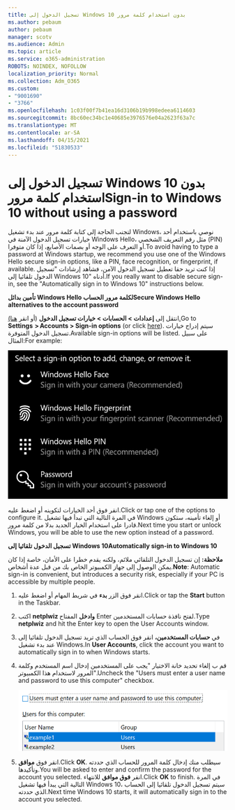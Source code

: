 ```yaml
---
title: تسجيل الدخول إلى Windows 10 بدون استخدام كلمة مرور
ms.author: pebaum
author: pebaum
manager: scotv
ms.audience: Admin
ms.topic: article
ms.service: o365-administration
ROBOTS: NOINDEX, NOFOLLOW
localization_priority: Normal
ms.collection: Adm_O365
ms.custom:
- "9001690"
- "3766"
ms.openlocfilehash: 1c03f00f7b41ea16d3106b19b998edeea6114603
ms.sourcegitcommit: 8bc60ec34bc1e40685e3976576e04a2623f63a7c
ms.translationtype: MT
ms.contentlocale: ar-SA
ms.lasthandoff: 04/15/2021
ms.locfileid: "51830533"
---
```

# <a name="sign-in-to-windows-10-without-using-a-password"></a><span data-ttu-id="2712d-102">تسجيل الدخول إلى Windows 10 بدون استخدام كلمة مرور</span><span class="sxs-lookup"><span data-stu-id="2712d-102">Sign-in to Windows 10 without using a password</span></span>

<span data-ttu-id="2712d-103">لتجنب الحاجة إلى كتابة كلمة مرور عند بدء تشغيل Windows، نوصي باستخدام أحد خيارات تسجيل الدخول الآمنة في Windows Hello، مثل رقم التعريف الشخصي (PIN) أو التعرف على الوجه أو بصمات الأصابع، إذا كان متوفرا.</span><span class="sxs-lookup"><span data-stu-id="2712d-103">To avoid having to type a password at Windows startup, we recommend you use one of the Windows Hello secure sign-in options, like a PIN, face recognition, or fingerprint, if available.</span></span> <span data-ttu-id="2712d-104">إذا كنت تريد حقا تعطيل تسجيل الدخول الآمن، فشاهد إرشادات "تسجيل الدخول تلقائيا إلى Windows 10" أدناه.</span><span class="sxs-lookup"><span data-stu-id="2712d-104">If you really want to disable secure sign-in, see the "Automatically sign in to Windows 10" instructions below.</span></span>

<span data-ttu-id="2712d-105">**تأمين بدائل Windows Hello لكلمة مرور الحساب**</span><span class="sxs-lookup"><span data-stu-id="2712d-105">**Secure Windows Hello alternatives to the account password**</span></span>

<span data-ttu-id="2712d-106">انتقل إلى **إعدادات > الحسابات > خيارات تسجيل الدخول** (أو انقر [هنا).](ms-settings:signinoptions?activationSource=GetHelp)</span><span class="sxs-lookup"><span data-stu-id="2712d-106">Go to **Settings  > Accounts > Sign-in options** (or click [here](ms-settings:signinoptions?activationSource=GetHelp)).</span></span> <span data-ttu-id="2712d-107">سيتم إدراج خيارات تسجيل الدخول المتوفرة.</span><span class="sxs-lookup"><span data-stu-id="2712d-107">Available sign-in options will be listed.</span></span> <span data-ttu-id="2712d-108">على سبيل المثال:</span><span class="sxs-lookup"><span data-stu-id="2712d-108">For example:</span></span>

![خيارات تسجيل الدخول.](media/sign-in-options.png)

<span data-ttu-id="2712d-110">انقر فوق أحد الخيارات لتكوينه أو اضغط عليه.</span><span class="sxs-lookup"><span data-stu-id="2712d-110">Click or tap one of the options to configure it.</span></span> <span data-ttu-id="2712d-111">في المرة التالية التي تبدأ فيها تشغيل Windows أو إلغاء تأمينه، ستكون قادرا على استخدام الخيار الجديد بدلا من كلمة مرور.</span><span class="sxs-lookup"><span data-stu-id="2712d-111">Next time you start or unlock Windows, you will be able to use the new option instead of a password.</span></span> 

<span data-ttu-id="2712d-112">**تسجيل الدخول تلقائيا إلى Windows 10**</span><span class="sxs-lookup"><span data-stu-id="2712d-112">**Automatically sign-in to Windows 10**</span></span>

<span data-ttu-id="2712d-113">**ملاحظة:** إن تسجيل الدخول التلقائي ملائم، ولكنه يقدم خطرا على الأمان، خاصة إذا كان يمكن الوصول إلى جهاز الكمبيوتر الخاص بك من قبل عدة أشخاص.</span><span class="sxs-lookup"><span data-stu-id="2712d-113">**Note**: Automatic sign-in is convenient, but introduces a security risk, especially if your PC is accessible by multiple people.</span></span> 

1. <span data-ttu-id="2712d-114">انقر فوق الزر **بدء** في شريط المهام أو اضغط عليه.</span><span class="sxs-lookup"><span data-stu-id="2712d-114">Click or tap the **Start** button in the Taskbar.</span></span>

2. <span data-ttu-id="2712d-115">اكتب **netplwiz وادخل** المفتاح Enter لفتح نافذة حسابات المستخدمين.</span><span class="sxs-lookup"><span data-stu-id="2712d-115">Type **netplwiz** and hit the Enter key to open the User Accounts window.</span></span>

3. <span data-ttu-id="2712d-116">في **حسابات المستخدمين،** انقر فوق الحساب الذي تريد تسجيل الدخول تلقائيا إلى عند بدء تشغيل Windows.</span><span class="sxs-lookup"><span data-stu-id="2712d-116">In **User Accounts**, click the account you want to automatically sign in to when Windows starts.</span></span>

4. <span data-ttu-id="2712d-117">قم ب إلغاء تحديد خانة الاختيار "يجب على المستخدمين إدخال اسم المستخدم وكلمة المرور لاستخدام هذا الكمبيوتر".</span><span class="sxs-lookup"><span data-stu-id="2712d-117">Uncheck the "Users must enter a user name and password to use this computer" checkbox.</span></span>

    ![يجب على المستخدمين إدخال خيار اسم المستخدم وكلمة المرور.](media/users-must-enter-username.png)

5. <span data-ttu-id="2712d-119">انقر فوق **موافق**.</span><span class="sxs-lookup"><span data-stu-id="2712d-119">Click **OK**.</span></span> <span data-ttu-id="2712d-120">سيطلب منك إدخال كلمة المرور للحساب الذي حددته وتأكيدها.</span><span class="sxs-lookup"><span data-stu-id="2712d-120">You will be asked to enter and confirm the password for the account you selected.</span></span> <span data-ttu-id="2712d-121">انقر **فوق موافق** للانتهاء.</span><span class="sxs-lookup"><span data-stu-id="2712d-121">Click **OK** to finish.</span></span> <span data-ttu-id="2712d-122">في المرة التالية التي يبدأ فيها تشغيل Windows 10، سيتم تسجيل الدخول تلقائيا إلى الحساب الذي حددته.</span><span class="sxs-lookup"><span data-stu-id="2712d-122">Next time Windows 10 starts, it will automatically sign in to the account you selected.</span></span>
